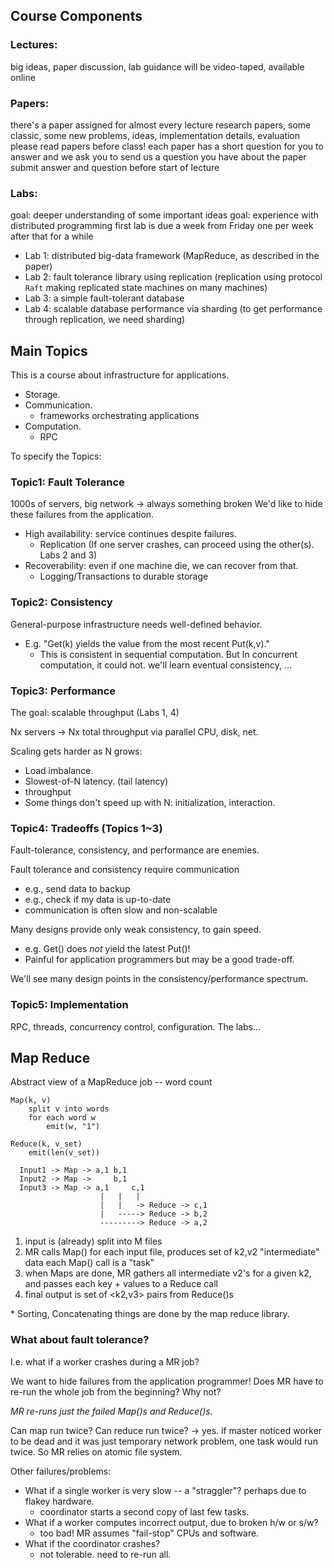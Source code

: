 ## Course Components

### Lectures:
  big ideas, paper discussion, lab guidance
  will be video-taped, available online

### Papers:
  there's a paper assigned for almost every lecture
  research papers, some classic, some new
  problems, ideas, implementation details, evaluation
  please read papers before class!
  each paper has a short question for you to answer
  and we ask you to send us a question you have about the paper
  submit answer and question before start of lecture

### Labs:
  goal: deeper understanding of some important ideas
  goal: experience with distributed programming
  first lab is due a week from Friday
  one per week after that for a while

- Lab 1: distributed big-data framework (MapReduce, as described in the paper)
- Lab 2: fault tolerance library using replication (replication using protocol `Raft` making replicated state machines on many machines)
- Lab 3: a simple fault-tolerant database 
- Lab 4: scalable database performance via sharding (to get performance through replication, we need sharding)


## Main Topics

This is a course about infrastructure for applications.

  - Storage.
  - Communication. 
    - frameworks orchestrating applications
  - Computation. 
    - RPC

To specify the Topics:

### Topic1: Fault Tolerance
  1000s of servers, big network -> always something broken We'd like to hide these failures from the application.
    
- High availability: service continues despite failures. 
  - Replication (If one server crashes, can proceed using the other(s). Labs 2 and 3)
- Recoverability: even if one machine die, we can recover from that.
  - Logging/Transactions to durable storage


### Topic2: Consistency
General-purpose infrastructure needs well-defined behavior.

- E.g. "Get(k) yields the value from the most recent Put(k,v)." 
  - This is consistent in sequential computation. But In concurrent computation, it could not. we'll learn eventual consistency, ...


### Topic3: Performance
The goal: scalable throughput (Labs 1, 4)

Nx servers -> Nx total throughput via parallel CPU, disk, net.

Scaling gets harder as N grows:
- Load imbalance.
- Slowest-of-N latency. (tail latency)
- throughput
- Some things don't speed up with N: initialization, interaction.
  

### Topic4: Tradeoffs (Topics 1~3)
Fault-tolerance, consistency, and performance are enemies.

Fault tolerance and consistency require communication
- e.g., send data to backup
- e.g., check if my data is up-to-date
- communication is often slow and non-scalable
  
Many designs provide only weak consistency, to gain speed.
- e.g. Get() does *not* yield the latest Put()!
- Painful for application programmers but may be a good trade-off.
  
We'll see many design points in the consistency/performance spectrum.

### Topic5: Implementation
  RPC, threads, concurrency control, configuration.
  The labs...


## Map Reduce

Abstract view of a MapReduce job -- word count
```
Map(k, v)
    split v into words
    for each word w
        emit(w, "1")

Reduce(k, v_set)
    emit(len(v_set))
```
```
  Input1 -> Map -> a,1 b,1
  Input2 -> Map ->     b,1
  Input3 -> Map -> a,1     c,1
                    |   |   |
                    |   |   -> Reduce -> c,1
                    |   -----> Reduce -> b,2
                    ---------> Reduce -> a,2
```
1. input is (already) split into M files
2. MR calls Map() for each input file, produces set of k2,v2
   "intermediate" data
   each Map() call is a "task"
3. when Maps are done,
   MR gathers all intermediate v2's for a given k2,
   and passes each key + values to a Reduce call
4. final output is set of <k2,v3> pairs from Reduce()s

\* Sorting, Concatenating things are done by the map reduce library.


### What about fault tolerance?
I.e. what if a worker crashes during a MR job?

We want to hide failures from the application programmer! Does MR have to re-run the whole job from the beginning? Why not?

*MR re-runs just the failed Map()s and Reduce()s.*

Can map run twice? Can reduce run twice? -> yes. if master noticed worker to be dead and it was just temporary network problem, one task would run twice. So MR relies on atomic file system.

Other failures/problems:
  * What if a single worker is very slow -- a "straggler"?
    perhaps due to flakey hardware.
    * coordinator starts a second copy of last few tasks.
  * What if a worker computes incorrect output, due to broken h/w or s/w?
    * too bad! MR assumes "fail-stop" CPUs and software.
  * What if the coordinator crashes?
    * not tolerable. need to re-run all.





